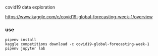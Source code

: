 covid19 data exploration 

https://www.kaggle.com/c/covid19-global-forecasting-week-1/overview

### use
```
pipenv install
kaggle competitions download -c covid19-global-forecasting-week-1
pipenv jupyter lab
```